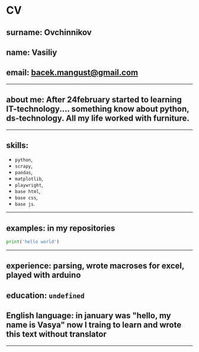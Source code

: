 ﻿# CV
## **surname**: Ovchinnikov
## **name**: Vasiliy
## **email**: bacek.mangust@gmail.com
---
## **about me:** After 24february started to learning IT-technology.... something know about python, ds-technology. All my life worked with furniture.
---
## **skills**: 
  - `python`, 
  - `scrapy`, 
  - `pandas`, 
  - `matplotlib`, 
  - `playwright`, 
  - `base html`, 
  - `base css`, 
  - `base js`.
---
## **examples**: in my repositories
```python
print('hello world')
```
---
## **experience**: parsing, wrote macroses for excel, played with arduino
## **education**: `undefined`
## **English language:** in january was "hello, my name is Vasya" now I traing to learn and wrote this text without translator
---
